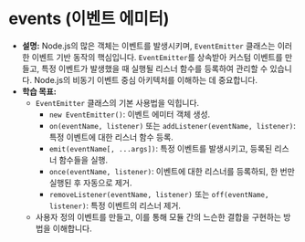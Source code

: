 # events (이벤트 에미터)

-   **설명:** Node.js의 많은 객체는 이벤트를 발생시키며, `EventEmitter` 클래스는 이러한 이벤트 기반 동작의 핵심입니다. `EventEmitter`를 상속받아 커스텀 이벤트를 만들고, 특정 이벤트가 발생했을 때 실행될 리스너 함수를 등록하여 관리할 수 있습니다. Node.js의 비동기 이벤트 중심 아키텍처를 이해하는 데 중요합니다.
-   **학습 목표:**
    -   `EventEmitter` 클래스의 기본 사용법을 익힙니다.
        -   `new EventEmitter()`: 이벤트 에미터 객체 생성.
        -   `on(eventName, listener)` 또는 `addListener(eventName, listener)`: 특정 이벤트에 대한 리스너 함수 등록.
        -   `emit(eventName[, ...args])`: 특정 이벤트를 발생시키고, 등록된 리스너 함수들을 실행.
        -   `once(eventName, listener)`: 이벤트에 대한 리스너를 등록하되, 한 번만 실행된 후 자동으로 제거.
        -   `removeListener(eventName, listener)` 또는 `off(eventName, listener)`: 특정 이벤트의 리스너 제거.
    -   사용자 정의 이벤트를 만들고, 이를 통해 모듈 간의 느슨한 결합을 구현하는 방법을 이해합니다.